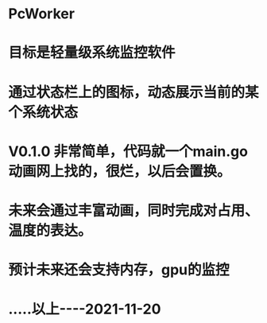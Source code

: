 # PcWorker
# 目标是轻量级系统监控软件
# 通过状态栏上的图标，动态展示当前的某个系统状态
# V0.1.0 非常简单，代码就一个main.go 动画网上找的，很烂，以后会置换。
# 未来会通过丰富动画，同时完成对占用、温度的表达。
# 预计未来还会支持内存，gpu的监控
# .....以上----2021-11-20
